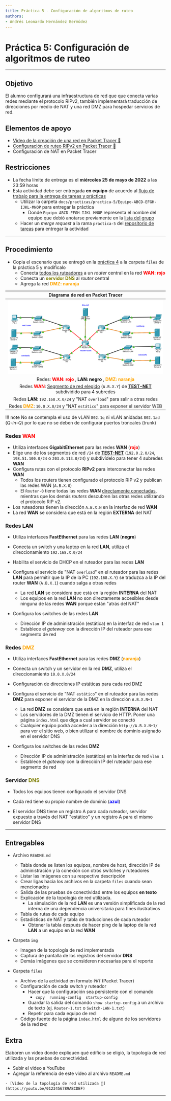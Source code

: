 ```yaml
---
title: Práctica 5 - Configuración de algoritmos de ruteo
authors:
- Andrés Leonardo Hernández Bermúdez
---
```


# Práctica 5: Configuración de algoritmos de ruteo

--------------------------------------------------------------------------------

## Objetivo

El alumno configurará una infraestructura de red que que conecta varias redes mediante el protocolo RIPv2, también implementará traducción de direcciones por medio de NAT y una red DMZ para hospedar servicios de red.

## Elementos de apoyo

- [Video de la creación de una red en Packet Tracer 📼][video-packet-tracer]
- [Configuración de ruteo RIPv2 en Packet Tracer 📝][ruteo-rip]
- Configuración de NAT en Packet Tracer

## Restricciones

- La fecha límite de entrega es el **miércoles 25 de mayo de 2022** a las 23:59 horas
- Esta actividad debe ser entregada **en equipo** de acuerdo al [flujo de trabajo para la entrega de tareas y prácticas][flujo-de-trabajo]
    - Utilizar la carpeta `docs/practicas/practica-5/Equipo-ABCD-EFGH-IJKL-MNOP` para entregar la práctica
        - Donde `Equipo-ABCD-EFGH-IJKL-MNOP` representa el nombre del equipo que debió anotarse previamente en la [lista del grupo][lista-redes]
    - Hacer un _merge request_ a la rama `practica-5` del [repositorio de tareas][repo-tareas] para entregar la actividad

--------------------------------------------------------------------------------

## Procedimiento

- Copia el escenario que se entregó en la [práctica 4][practica-4] a la carpeta `files` de la práctica 5 y modificalo
    - Conecta <u>todos los ruteadores</u> a un _router_ central en la red <span style="font-weight: bold; color: red;">WAN: rojo</span>
    - Conecta un <span style="font-weight: bold; color: olive;">servidor DNS</span> al _router_ central
    - Agrega la red <span style="font-weight: bold; color: orange;">DMZ: naranja</span>

<!-- -->
<a id="diagrama" name="diagrama"></a>

| Diagrama de red en Packet Tracer |
|:-----------------------------:|
| ![](img/diagrama_red.png)
| Redes: <span style="font-weight: bold; color: red;">WAN: rojo</span> , <span style="font-weight: bold; color: black;">LAN: negro</span> , <span style="font-weight: bold; color: orange;">DMZ: naranja</span>
| Redes <span style="font-weight: bold; color: red;">WAN</span>: <u>Segmento de red elegido</u> (`A.B.X.Y`) de [**TEST-NET**][ipv4-reserved-addresses] subdividido para 4 subredes
| Redes <span style="font-weight: bold; color: black;">LAN</span>: `192.168.X.0/24` y "NAT `overload`" para salir a otras redes
| Redes <span style="font-weight: bold; color: orange;">DMZ</span>: `10.0.X.0/24` y "NAT `estático`" para exponer el servidor WEB
<!-- -->

!!! note
    No se contempla el uso de vLAN `802.1q` ni vLAN anidadas `802.1ad` (_Q-in-Q_) por lo que no se deben de configurar puertos troncales (trunk)

<!-- WAN -->

### Redes <span style="font-weight: bold; color: red;">WAN</span>

- Utiliza interfaces **GigabitEthernet** para las redes **WAN** (<span style="font-weight: bold; color: red;">rojo</span>)
- Elige uno de los segmentos de red `/24` de [**TEST-NET**][ipv4-reserved-addresses] (`192.0.2.0/24`, `198.51.100.0/24` o `203.0.113.0/24`) y subdivídelo para tener 4 subredes **WAN**
- Configura rutas con el protocolo **RIPv2** para interconectar las redes **WAN**
    - Todos los routers tienen configurado el protocolo RIP v2 y publican las redes WAN (`A.B.X.0`)
    - El `Router-0` tiene todas las redes **WAN** <u>directamente conectadas</u>, mientras que los demás _routers_ descubren las otras redes utilizando el protocolo RIP v2.
- Los ruteadores tienen la dirección `A.B.X.N` en la interfaz de red **WAN**
- La red **WAN** se considera que está en la región **EXTERNA** del NAT

<!-- LAN -->

### Redes <span style="font-weight: bold; color: black;">LAN</span>

- Utiliza interfaces **FastEthernet** para las redes **LAN** (<span style="font-weight: bold; color: black;">negro</span>)
- Conecta un switch y una laptop en la red **LAN**, utiliza el direccionamiento `192.168.X.0/24`
- Habilita el servicio de DHCP en el ruteador para las redes **LAN**
- Configura el servicio de "NAT `overload`" en el ruteador para las redes **LAN** para permitir que la IP de la PC (`192.168.X.Y`) se traduzca a la IP del router **WAN** (`A.B.X.1`) cuando salga a otras redes
    - La red **LAN** se considera que está en la región **INTERNA** del NAT
    - Los equipos en la red **LAN** no son directamente accesibles desde ninguna de las redes **WAN** porque están "atrás del NAT"

- Configura los switches de las redes **LAN**
    - Dirección IP de administración (estática) en la interfaz de red `vlan 1`
    - Establece el _gateway_ con la dirección IP del ruteador para ese segmento de red

<!-- DMZ -->

### Redes <span style="font-weight: bold; color: orange;">DMZ</span>

- Utiliza interfaces **FastEthernet** para las redes **DMZ** (<span style="font-weight: bold; color: orange;">naranja</span>)
- Conecta un switch y un servidor en la red **DMZ**, utiliza el direccionamiento `10.0.X.0/24`
- Configuración de direcciones IP estáticas para cada red DMZ
- Configura el servicio de "NAT `estático`" en el ruteador para las redes **DMZ** para exponer el servidor de la DMZ en la dirección `A.B.X.N+1`
    - La red **DMZ** se considera que está en la región **INTERNA** del NAT
    - Los servidores de la DMZ tienen el servicio de HTTP. Poner una página `index.html` que diga a cual servidor se conectó
    - Cualquier equipo podrá acceder a la dirección `http://A.B.X.N+1/` para ver el sitio web, o bien utilizar el nombre de dominio asignado en el servidor DNS

- Configura los switches de las redes **DMZ**
    - Dirección IP de administración (estática) en la interfaz de red `vlan 1`
    - Establece el _gateway_ con la dirección IP del ruteador para ese segmento de red

<!-- DNS -->

### Servidor <span style="font-weight: bold; color: olive;">DNS</span>

- Todos los equipos tienen configurado el servidor DNS

- Cada red tiene su propio nombre de dominio (<span style="font-weight: bold; color: blue;">azul</span>)

- El servidor DNS tiene un registro A para cada ruteador, servidor expuesto a través del NAT "estático" y un registro A para el mismo servidor DNS



--------------------------------------------------------------------------------

## Entregables

- Archivo `README.md`
    - Tabla donde se listen los equipos, nombre de host, dirección IP de administración y la conexión con otros switches y ruteadores
    - Listar las imágenes con su respectiva descripción
    - Crear ligas hacia los archivos en la carpeta `files` cuando sean mencionados
    - Salida de las pruebas de conectividad entre los equipos **en texto**
    - Explicación de la topología de red utilizada.
        - La simulación de la red **LAN** es una versión simplificada de la red interna de una dependencia universitaria para fines ilustrativos
    - Tabla de rutas de cada equipo
    - Estadísticas de NAT y tabla de traducciones de cada ruteador
        - Obtener la tabla después de hacer ping de la laptop de la red **LAN** a un equipo en la red **WAN**

- Carpeta `img`
    - Imagen de la topología de red implementada
    - Captura de pantalla de los registros del servidor **DNS**
    - Demás imágenes que se consideren necesarias para el reporte
    

- Carpeta `files`
    - Archivo de la actividad en formato `PKT` (Packet Tracer)
    - Configuración de cada switch y ruteador
        - Hacer que la configuración sea persistente con el comando
            - `copy  running-config  startup-config`
        - Guardar la salida del comando `show startup-config` a un archivo de texto (ej. `Router-1.txt` o `Switch-LAN-1.txt`)
        - Repetir para cada equipo de red
    - Código fuente de la página `index.html` de alguno de los servidores de la red `DMZ`

## Extra

Elaboren un video donde expliquen qué edificio se eligió, la topología de red utilizada y las pruebas de conectividad.

- Subir el video a YouTube
- Agregar la referencia de este video al archivo `README.md`

```text
- [Video de la topología de red utilizada 📼](https://youtu.be/0123456789ABCDEF)
```

--------------------------------------------------------------------------------

[flujo-de-trabajo]: https://redes-ciencias-unam.gitlab.io/2022-2/tareas-redes/workflow/
[repo-tareas]: https://gitlab.com/Redes-Ciencias-UNAM/2022-2/tareas-redes/-/merge_requests

[lista-redes]: https://tinyurl.com/Lista-Redes-2022-2

[video-packet-tracer]: https://www.youtube.com/watch?v=zixHIQvI79k&list=PLN1TFzSBXi3QWbHwBEV3p4LxV5KceXu8d&index=19
[packet-tracer-install]: ./install

[practicas-cisco]: https://tinyurl.com/Redes-FC-UNAM-Practicas-Cisco
[instaladores-packet-tracer]: https://tinyurl.com/Redes-FC-UNAM-Cisco-PT

[practica-4]: ../practica-4/

[ruteo-rip]: ../../temas/routing-rip

[ipv4-reserved-addresses]: https://en.wikipedia.org/wiki/Reserved_IP_addresses
